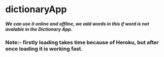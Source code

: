 # dictionaryApp

##### We can use it online and offline, we add words in this if word is not avalable in the Dictionary App.
### Note:- firstly loading takes time because of Heroku, but after once loading it is working fast.
